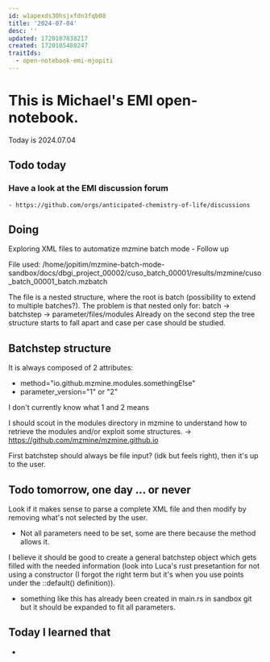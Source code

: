 ```yaml
---
id: w1apexds30hsjxfdn3fqb08
title: '2024-07-04'
desc: ''
updated: 1720107838217
created: 1720105488247
traitIds:
  - open-notebook-emi-mjopiti
---
```


# This is Michael's EMI open-notebook.

Today is 2024.07.04

## Todo today

### Have a look at the EMI discussion forum
    - https://github.com/orgs/anticipated-chemistry-of-life/discussions
###
###

## Doing
Exploring XML files to automatize mzmine batch mode - Follow up

File used: /home/jopitim/mzmine-batch-mode-sandbox/docs/dbgi_project_00002/cuso_batch_00001/results/mzmine/cuso_batch_00001_batch.mzbatch

The file is a nested structure, where the root is batch (possibility to extend to multiple batches?).
The problem is that nested only for: batch -> batchstep -> parameter/files/modules
Already on the second step the tree structure starts to fall apart and case per case should be studied.


## Batchstep structure
It is always composed of 2 attributes:
- method="io.github.mzmine.modules.somethingElse"
- parameter_version="1" or "2"

I don't currently know what 1 and 2 means

I should scout in the modules directory in mzmine to understand how to retrieve the modules and/or exploit some structures.
-> https://github.com/mzmine/mzmine.github.io

First batchstep should always be file input? (idk but feels right), then it's up to the user.

        
## Todo tomorrow, one day ... or never

Look if it makes sense to parse a complete XML file and then modify by removing what's not selected by the user.
- Not all parameters need to be set, some are there because the method allows it.

I believe it should be good to create a general batchstep object which gets filled with the needed information (look into Luca's rust presetantion for not using a constructor (I forgot the right term but it's when you use points under the ::default() definition)).
- something like this has already been created in main.rs in sandbox git but it should be expanded to fit all parameters.

###
###
###


## Today I learned that

-